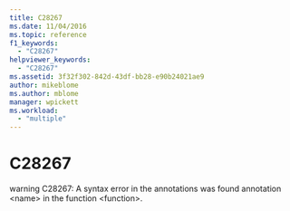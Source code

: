 ```yaml
---
title: C28267
ms.date: 11/04/2016
ms.topic: reference
f1_keywords:
  - "C28267"
helpviewer_keywords:
  - "C28267"
ms.assetid: 3f32f302-842d-43df-bb28-e90b24021ae9
author: mikeblome
ms.author: mblome
manager: wpickett
ms.workload:
  - "multiple"
---
```

# C28267
warning C28267: A syntax error in the annotations was found annotation \<name> in the function \<function>.
